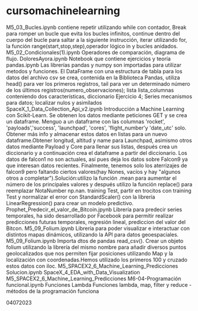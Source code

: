 # cursomachinelearning
M5_03_Bucles.ipynb contiene repetir utilizando while con contador, Break para romper un bucle que evita los bucles infinitos, continue dentro del cuerpo del bucle para saltar a la siguiente instrucción, iterar utilizando for, la función range(start,stop,step),operador lógico in y bucles anidados.
M5_02_Condicionales(1).ipynb Operadores de comparación, diagrama de flujo.
DoloresAyora.ipynb Notebook que contiene ejercicios y teoría
pandas.ipynb Las librerías pandas y numpy son importadas para utilizar metodos y funciones. El DataFrame con una estructura de tabla para los datos del archivo csv se crea, contenida en la Biblioteca Pandas, utiliza head() para ver los primeros registros, tail para ver un determinado número de los últimos registros(numero_observaciones); lista lista_columnas conteniendo dos características, diccionario Ejercicio 4; Series mecanismos para datos; localizar nulos y asimilados
SpaceX_1_Data_Collection_Api_v2.ipynb Introducción a Machine Learning con Scikit-Learn. Se obtenen los datos mediante peticiones GET y se crea un dataframe. Menguo a un dataframe con las columnas 'rocket', 'payloads','success', 'launchpad', 'cores', 'flight_number'y 'date_utc' solo. Obtener más info y almacenar estos datos en listas para un nuevo dataframe.Obtener longitud, altitud y name para Launchpad, asimismo otros datos mediante Payload y Core para llenar sus listas, después crea un diccionario y a continuación crea el dataframe a partir del diccionario. Los datos de falcon1 no son actuales, así pues deja los datos sobre Falcon9 ya que interesan datos recientes. Finalmente, tenemos solo los aterrizajes de falcon9 pero faltando ciertos valores(hay Nones, vacíos y hay "algunos otros a completar").Solución:utilizo la función .mean para aumentar el número de los principales valores  y después utilizo la función replace() para reemplazar NotaNumber  np.nan.  training Test, partir en trocitos con training Test y normalizar el error con StandardScaler() con la librería LinearRegression() para crear un modelo predictivo.
Prophet_Predecir_el_valor_de_Bitcoin.jpynb Librería para predecir series temporales, ha sido desarrollado por Facebook para permitir realizar predicciones futuras temporales, regresión lineal, prediccion del valor del Bitcon.
M5_09_Folium.ipynb Librería para poder visualizar e interactuar con distintos mapas dinámicos, utilizando la API para datos geoespaciales.
M5_09_Folium.ipynb Importa dtos de pandas read_csv(). Crear un objeto folium utilizando la librería del mismo nombre para añadir diversos puntos geolocalizados que nos permiten fijar posiciones utilizando Map y la localización con coordenadas.Hemos utilizado los primeros 100 y cruzado estos datos con iloc.
M5_SPACEX2_6_Machine_Learning_Predicciones Solucion.ipynb
SpaceX_4_EDA_with_Data_Visualization
M5_SPACEX2_6_Machine_Learning_Predicciones
M6-04-Programación funcional.ipynb Funciones Lambda Funciones lambda, map, filter y reduce -métodos de la programación funciona

04072023
